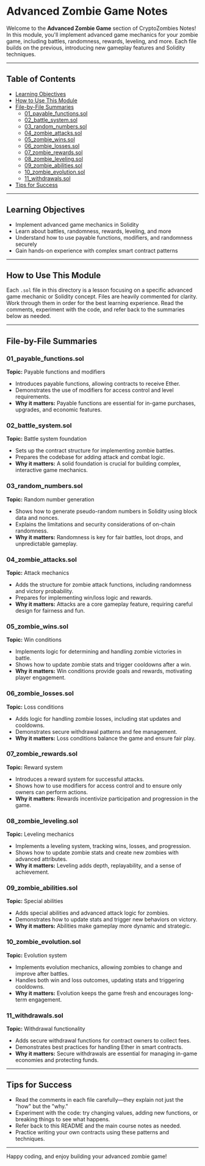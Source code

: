 # Advanced Zombie Game Notes

Welcome to the **Advanced Zombie Game** section of CryptoZombies Notes! In this module, you'll implement advanced game mechanics for your zombie game, including battles, randomness, rewards, leveling, and more. Each file builds on the previous, introducing new gameplay features and Solidity techniques.

---

## Table of Contents
- [Learning Objectives](#learning-objectives)
- [How to Use This Module](#how-to-use-this-module)
- [File-by-File Summaries](#file-by-file-summaries)
  - [01_payable_functions.sol](#01_payable_functionssol)
  - [02_battle_system.sol](#02_battle_systemsol)
  - [03_random_numbers.sol](#03_random_numberssol)
  - [04_zombie_attacks.sol](#04_zombie_attackssol)
  - [05_zombie_wins.sol](#05_zombie_winssol)
  - [06_zombie_losses.sol](#06_zombie_lossessol)
  - [07_zombie_rewards.sol](#07_zombie_rewardssol)
  - [08_zombie_leveling.sol](#08_zombie_levelingsol)
  - [09_zombie_abilities.sol](#09_zombie_abilitiessol)
  - [10_zombie_evolution.sol](#10_zombie_evolutionsol)
  - [11_withdrawals.sol](#11_withdrawalssol)
- [Tips for Success](#tips-for-success)

---

## Learning Objectives
- Implement advanced game mechanics in Solidity
- Learn about battles, randomness, rewards, leveling, and more
- Understand how to use payable functions, modifiers, and randomness securely
- Gain hands-on experience with complex smart contract patterns

---

## How to Use This Module
Each `.sol` file in this directory is a lesson focusing on a specific advanced game mechanic or Solidity concept. Files are heavily commented for clarity. Work through them in order for the best learning experience. Read the comments, experiment with the code, and refer back to the summaries below as needed.

---

## File-by-File Summaries

### 01_payable_functions.sol
**Topic:** Payable functions and modifiers

- Introduces payable functions, allowing contracts to receive Ether.
- Demonstrates the use of modifiers for access control and level requirements.
- **Why it matters:** Payable functions are essential for in-game purchases, upgrades, and economic features.

### 02_battle_system.sol
**Topic:** Battle system foundation

- Sets up the contract structure for implementing zombie battles.
- Prepares the codebase for adding attack and combat logic.
- **Why it matters:** A solid foundation is crucial for building complex, interactive game mechanics.

### 03_random_numbers.sol
**Topic:** Random number generation

- Shows how to generate pseudo-random numbers in Solidity using block data and nonces.
- Explains the limitations and security considerations of on-chain randomness.
- **Why it matters:** Randomness is key for fair battles, loot drops, and unpredictable gameplay.

### 04_zombie_attacks.sol
**Topic:** Attack mechanics

- Adds the structure for zombie attack functions, including randomness and victory probability.
- Prepares for implementing win/loss logic and rewards.
- **Why it matters:** Attacks are a core gameplay feature, requiring careful design for fairness and fun.

### 05_zombie_wins.sol
**Topic:** Win conditions

- Implements logic for determining and handling zombie victories in battle.
- Shows how to update zombie stats and trigger cooldowns after a win.
- **Why it matters:** Win conditions provide goals and rewards, motivating player engagement.

### 06_zombie_losses.sol
**Topic:** Loss conditions

- Adds logic for handling zombie losses, including stat updates and cooldowns.
- Demonstrates secure withdrawal patterns and fee management.
- **Why it matters:** Loss conditions balance the game and ensure fair play.

### 07_zombie_rewards.sol
**Topic:** Reward system

- Introduces a reward system for successful attacks.
- Shows how to use modifiers for access control and to ensure only owners can perform actions.
- **Why it matters:** Rewards incentivize participation and progression in the game.

### 08_zombie_leveling.sol
**Topic:** Leveling mechanics

- Implements a leveling system, tracking wins, losses, and progression.
- Shows how to update zombie stats and create new zombies with advanced attributes.
- **Why it matters:** Leveling adds depth, replayability, and a sense of achievement.

### 09_zombie_abilities.sol
**Topic:** Special abilities

- Adds special abilities and advanced attack logic for zombies.
- Demonstrates how to update stats and trigger new behaviors on victory.
- **Why it matters:** Abilities make gameplay more dynamic and strategic.

### 10_zombie_evolution.sol
**Topic:** Evolution system

- Implements evolution mechanics, allowing zombies to change and improve after battles.
- Handles both win and loss outcomes, updating stats and triggering cooldowns.
- **Why it matters:** Evolution keeps the game fresh and encourages long-term engagement.

### 11_withdrawals.sol
**Topic:** Withdrawal functionality

- Adds secure withdrawal functions for contract owners to collect fees.
- Demonstrates best practices for handling Ether in smart contracts.
- **Why it matters:** Secure withdrawals are essential for managing in-game economies and protecting funds.

---

## Tips for Success
- Read the comments in each file carefully—they explain not just the "how" but the "why."
- Experiment with the code: try changing values, adding new functions, or breaking things to see what happens.
- Refer back to this README and the main course notes as needed.
- Practice writing your own contracts using these patterns and techniques.

---

Happy coding, and enjoy building your advanced zombie game! 